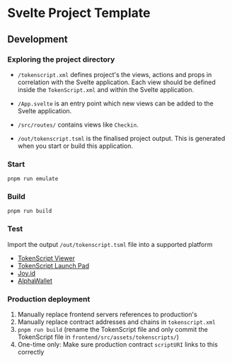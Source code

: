 # Svelte Project Template

## Development

### Exploring the project directory

- `/tokenscript.xml` defines project's the views, actions and props in correlation with the Svelte application. Each view should be defined inside the `TokenScript.xml` and within the Svelte application.

- `/App.svelte` is an entry point which new views can be added to the Svelte application. 

- `/src/routes/` contains views like `Checkin`.

- `/out/tokenscript.tsml` is the finalised project output. This is generated when you start or build this application. 

### Start 

`pnpm run emulate`

### Build

`pnpm run build`

### Test

Import the output `/out/tokenscript.tsml` file into a supported platform

- [TokenScript Viewer](https://viewer.tokenscript.org/)
- [TokenScript Launch Pad](https://launchpad.smartlayer.network/)
- [Joy.id](https://joy.id/) 
- [AlphaWallet](https://alphawallet.com/)

### Production deployment

1. Manually replace frontend servers references to production's
2. Manually replace contract addresses and chains in `tokenscript.xml`
3. `pnpm run build` (rename the TokenScript file and only commit the TokenScript file in `frontend/src/assets/tokenscripts/`)
4. One-time only: Make sure production contract `scriptURI` links to this correctly
